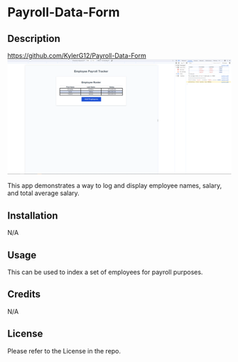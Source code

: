 # Payroll-Data-Form

## Description
https://github.com/KylerG12/Payroll-Data-Form
![Screenshot](./assets/Screenshot.PNG "Screenshot of the website")

This app demonstrates a way to log and display employee names, salary, and total average salary.

## Installation

N/A

## Usage

This can be used to index a set of employees for payroll purposes.

## Credits

N/A

## License

Please refer to the License in the repo.